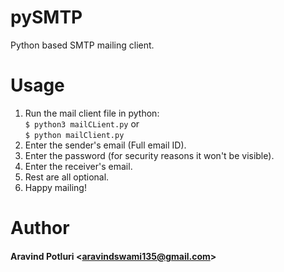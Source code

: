 # pySMTP
Python based SMTP mailing client.

# Usage
1. Run the mail client file in python:  
`$ python3 mailCLient.py` or  
`$ python mailClient.py`  
1. Enter the sender's email (Full email ID).
2. Enter the password (for security reasons it won't be visible).
3. Enter the receiver's email.
4. Rest are all optional.
5. Happy mailing!

# Author
#### Aravind Potluri \<aravindswami135@gmail.com\>
